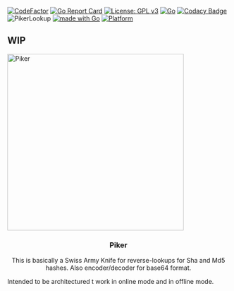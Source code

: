 [![CodeFactor](https://www.codefactor.io/repository/github/myavuzyagis/piker/badge)](https://www.codefactor.io/repository/github/myavuzyagis/piker) [![Go Report Card](https://goreportcard.com/badge/github.com/MYavuzYAGIS/Piker)](https://goreportcard.com/report/github.com/MYavuzYAGIS/Piker)  [![License: GPL v3](https://img.shields.io/badge/License-GPLv3-blue.svg)](https://www.gnu.org/licenses/gpl-3.0)  [![Go](https://github.com/MYavuzYAGIS/Piker/actions/workflows/go.yml/badge.svg)](https://github.com/MYavuzYAGIS/Piker/actions/workflows/go.yml) [![Codacy Badge](https://app.codacy.com/project/badge/Grade/eaef35af67a840bfa889af52b712ec03)](https://www.codacy.com/gh/MYavuzYAGIS/Piker-WIP/dashboard?utm_source=github.com&amp;utm_medium=referral&amp;utm_content=MYavuzYAGIS/Piker-WIP&amp;utm_campaign=Badge_Grade) ![PikerLookup](https://img.shields.io/badge/Piker-HashLookup-informational) [![made with Go](https://img.shields.io/badge/made%20with-Go-brightgreen)](http://golang.org) [![Platform](https://img.shields.io/badge/platform-osx%2Flinux%2Fwindows-green)](#)

<p align="center">
  <h2>WIP</h2>
  <a href="#"><img alt="Piker" src="https://raw.githubusercontent.com/MYavuzYAGIS/Piker-WIP/main/.github/images/LogoGithub_1346x965.png" height="400" /></a>
  <h3 align="center"><b>Piker</b></h3>
</p>

<p align="center">
This is basically a Swiss Army Knife for reverse-lookups for Sha and Md5 hashes.
Also encoder/decoder for base64 format.

Intended to be architectured t work in online mode and in offline mode.
</p>
